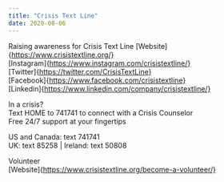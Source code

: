 ```yaml
---
title: "Crisis Text Line"
date: 2020-08-06
---
```



Raising awareness for Crisis Text Line
[Website]{https://www.crisistextline.org/}  
[Instagram]{https://www.instagram.com/crisistextline/}  
[Twitter]{https://twitter.com/CrisisTextLine}  
[Facebook]{https://www.facebook.com/crisistextline}  
[Linkedin]{https://www.linkedin.com/company/crisistextline/}  

In a crisis?  
Text HOME to 741741 to connect with a Crisis Counselor  
Free 24/7 support at your fingertips  

US and Canada: text 741741  
UK: text 85258 | Ireland: text 50808  

Volunteer  
[Website]{https://www.crisistextline.org/become-a-volunteer/}

